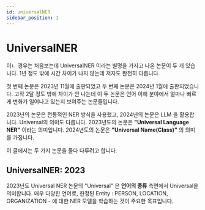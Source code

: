```yaml
---
id: universalNER
sidebar_position: 1
---
```


# UniversalNER

이ㄴ 경우는 처음보는데 UniversalNER 이라는 별명을 가지고 나온 논문이 두 개 있습니다. 1년 정도 밖에 시간 차이가 나지 않는데 저자도 완전히 다릅니다. 

첫 번째 논문은 2023년 11월에 출판되었고 두 번째 논문은 2024년 1월에 출판되었습니다. 고작 2달 정도 밖에 차이가 안 나는데 이 두 논문은 언어 이해 분야에서 얼마나 빠르게 변화가 일어나고 있는지 보여주는 논문들입니다. 

2023년의 논문은 전통적인 NER 방식을 사용했고, 2024년의 논문은 LLM 을 활용합니다. Universal의 의미도 다릅니다. 2023년도의 논문은 **"Universal Language NER"** 이라는 의미입니다. 2024년도의 논문은 **"Universal Name(Class)"** 의 의미를 가집니다. 

이 글에서는 두 가지 논문을 둘다 다루려고 합니다.

## UniversalNER: 2023

2023년도 Universal NER 논문의 "Universal" 은 **언어의 종류** 측면에서 Universal을 의미합니다. 매우 다양한 언어로, 한정된 Entity : PERSON, LOCATION, ORGANIZATION - 에 대한 NER 모델을 학습하는 것이 주요한 목표입니다.

